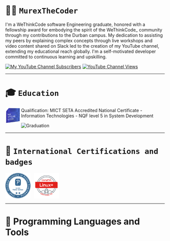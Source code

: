 # 👩‍💻 **`MurexTheCoder`**


I'm a WeThinkCode software Engineering graduate, honored with a fellowship award for embodying the spirit of the WeThinkCode_ community through my contributions to the Durban campus. My dedication to assisting my peers by explaining complex concepts through live workshops and video content shared on Slack led to the creation of my YouTube channel, extending my educational reach globally. I'm a self-motivated developer committed to continuous learning and upskilling.


<p align="left">
      <a href="https://www.youtube.com/channel/UCm3moBxexOnsaGSMoquscHg?sub_confirmation=1" target="_blank">
          <img alt="My YouTube Channel Subscribers" src="https://img.shields.io/youtube/channel/subscribers/UCm3moBxexOnsaGSMoquscHg?color=%23E05D44&label=SUBSCRIBE&logo=video&logoColor=white&style=for-the-badge&labelColor=CE4630"></a> 
      <a href="https://www.youtube.com/channel/UCm3moBxexOnsaGSMoquscHg" target="_blank">
         <img alt="YouTube Channel Views" src="https://img.shields.io/youtube/channel/views/UCm3moBxexOnsaGSMoquscHg?color=%23E1AD0E&logo=eye&logoColor=white&style=for-the-badge&labelColor=C79600" ></a> 
</p>

---

# 🎓 **`Education`**

<img src="wtc.png" alt="Smiley face" style="float:left;width:50px;height:50px;">
Qualification: MICT SETA Accredited National Certificate - Information Technologies - NQF level 5 in System Development
</p>

<img src="graduate.jpg" alt="Graduation" style="width:500px;">


---

# 📜 **`International Certifications and badges`**

<a href="https://www.credly.com/badges/d3155bca-977a-4247-a3e5-47f7a5181d8d" target="_blank">
<img align="left" alt="Python " width="80px" style="padding-right:10px" src="python.png"/> 
</a>

<a href="https://www.credly.com/badges/ff5b4ab4-1b19-4c91-93a4-cc405b46f1a7" target="_blank">
<img align="left" alt="Spring" width="80px" style="padding-right:10px;" src="Linux.png" />
</a>

<p><br><br></p>
<br/><br />

---
# 🤖 Programming Languages and Tools











     
